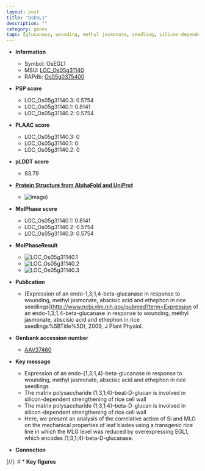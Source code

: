 ```yaml
---
layout: post
title: "OsEGL1"
description: ""
category: genes
tags: [glucanase, wounding, methyl jasmonate, seedling, silicon-dependent strengthening of rice cell wall, silicon, cell wall]
---
```


* **Information**  
    + Symbol: OsEGL1  
    + MSU: [LOC_Os05g31140](http://rice.plantbiology.msu.edu/cgi-bin/ORF_infopage.cgi?orf=LOC_Os05g31140)  
    + RAPdb: [Os05g0375400](http://rapdb.dna.affrc.go.jp/viewer/gbrowse_details/irgsp1?name=Os05g0375400)  

* **PSP score**  
    + LOC_Os05g31140.3: 0.5754 
    + LOC_Os05g31140.1: 0.8141 
    + LOC_Os05g31140.2: 0.5754 

* **PLAAC score**  
    + LOC_Os05g31140.3: 0 
    + LOC_Os05g31140.1: 0 
    + LOC_Os05g31140.2: 0 

* **pLDDT score**
    + 93.79

* **[Protein Structure from AlphaFold and UniProt](https://www.uniprot.org/uniprotkb/Q75K72/entry#structure)**
    + ![image](https://ricepsp.github.io/images/Q7/AF-Q75K72-F1.png))

* **MolPhase score**
    + LOC_Os05g31140.1: 0.8141
    + LOC_Os05g31140.2: 0.5754
    + LOC_Os05g31140.3: 0.5754

* **MolPhaseResult**
    + ![LOC_Os05g31140.1](https://ricepsp.github.io/pictures/LOC_Os05g/LOC_Os05g31140.1.png)
    + ![LOC_Os05g31140.2](https://ricepsp.github.io/pictures/LOC_Os05g/LOC_Os05g31140.2.png)
    + ![LOC_Os05g31140.3](https://ricepsp.github.io/pictures/LOC_Os05g/LOC_Os05g31140.3.png)

* **Publication**  
    + [Expression of an endo-1,3;1,4-beta-glucanase in response to wounding, methyl jasmonate, abscisic acid and ethephon in rice seedlings](http://www.ncbi.nlm.nih.gov/pubmed?term=Expression of an endo-1,3;1,4-beta-glucanase in response to wounding, methyl jasmonate, abscisic acid and ethephon in rice seedlings%5BTitle%5D), 2009, J Plant Physiol.

* **Genbank accession number**  
    + [AAV37460](http://www.ncbi.nlm.nih.gov/nuccore/AAV37460)

* **Key message**  
    + Expression of an endo-(1,3;1,4)-beta-glucanase in response to wounding, methyl jasmonate, abscisic acid and ethephon in rice seedlings
    + The matrix polysaccharide (1;3,1;4)-beat-D-glucan is involved in silicon-dependent strengthening of rice cell wall
    + The matrix polysaccharide (1;3,1;4)-beta-D-glucan is involved in silicon-dependent strengthening of rice cell wall
    + Here, we present an analysis of the correlative action of Si and MLG on the mechanical properties of leaf blades using a transgenic rice line in which the MLG level was reduced by overexpressing EGL1, which encodes (1;3,1;4)-beta-D-glucanase.

* **Connection**  

[//]: # * **Key figures**  


